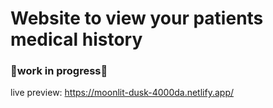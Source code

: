 # Website to view your patients medical history
### :construction:work in progress:construction:
live preview: https://moonlit-dusk-4000da.netlify.app/
